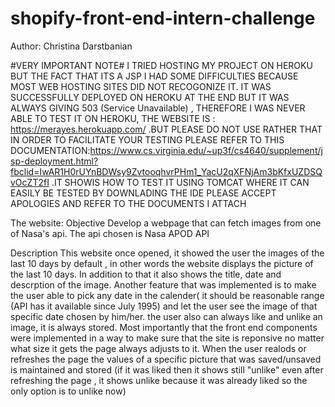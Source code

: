 # shopify-front-end-intern-challenge
Author: Christina Darstbanian

#VERY IMPORTANT NOTE#
I TRIED HOSTING MY PROJECT ON HEROKU BUT THE FACT THAT ITS A JSP I HAD  SOME DIFFICULTIES BECAUSE MOST WEB HOSTING SITES DID NOT RECOGONIZE IT. IT WAS SUCCESSFULLY DEPLOYED ON HEROKU AT THE END BUT IT WAS ALWAYS GIVING 503 (Service Unavailable) , THEREFORE I WAS NEVER ABLE TO TEST IT ON HEROKU, THE  WEBSITE IS : https://merayes.herokuapp.com/      .BUT PLEASE DO NOT USE RATHER THAT IN ORDER TO FACILITATE YOUR TESTING PLEASE REFER TO  THIS DOCUMENTATION:https://www.cs.virginia.edu/~up3f/cs4640/supplement/jsp-deployment.html?fbclid=IwAR1H0rUYnBDWsy9ZvtooqhvrPHm1_YacU2qXFNjAm3bKfxUZDSQvOcZT2fI  .IT SHOWIS HOW TO TEST IT USING TOMCAT WHERE IT CAN EASILY BE TESTED BY DOWNLADING THE IDE   PLEASE ACCEPT APOLOGIES AND REFER TO THE DOCUMENTS I ATTACH 


The website: 
Objective
Develop a webpage that can fetch images from one of Nasa's api. The api chosen is  Nasa APOD API 

Description
This website once opened, it showed the user the images of the last 10 days by default , in other words the website displays the picture of the last 10 days. 
In addition to that it also shows the title, date and descrption of the image. Another feature that was implemented is to make the user able to pick any date in the calender( it should be reasonable range (API has it available since July 1995) and let the user see the image of that specific date chosen by him/her.
the user also can always like and unlike an image, it is always stored. Most importantly that the front end components were implemented in a way to make sure that the site is reponsive no matter what size it gets the page always adjusts to it. When the user realods or refreshes the page the values of a specific picture that was saved/unsaved is maintained and stored (if it was liked then it shows  still "unlike"  even after refreshing the page , it shows unlike because it was already liked so the only option is to unlike now) 
